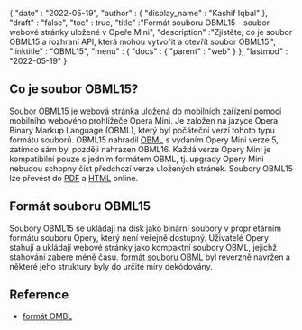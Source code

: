 {
  "date" : "2022-05-19",
  "author" : {
    "display_name" : "Kashif Iqbal"
},
  "draft" : "false",
  "toc" : true,
  "title" :"Formát souboru OBML15 - soubor webové stránky uložené v Opeře Mini",
  "description" :"Zjistěte, co je soubor OBML15 a rozhraní API, která mohou vytvořit a otevřít soubor OBML15.",
  "linktitle" : "OBML15",
  "menu" : {
    "docs" : {
      "parent" : "web"
}
},
  "lastmod" : "2022-05-19"
}

## Co je soubor OBML15?

Soubor OBML15 je webová stránka uložená do mobilních zařízení pomocí mobilního webového prohlížeče Opera Mini. Je založen na jazyce Opera Binary Markup Language (OBML), který byl počáteční verzí tohoto typu formátu souborů. OBML15 nahradil [OBML](/cs/web/obml/) s vydáním Opery Mini verze 5, zatímco sám byl později nahrazen OBML16. Každá verze Opery Mini je kompatibilní pouze s jedním formátem OBML, tj. upgrady Opery Mini nebudou schopny číst předchozí verze uložených stránek. Soubory OBML15 lze převést do [PDF](/cs/pdf/) a [HTML](/cs/web/html/) online.

## Formát souboru OBML15

Soubory OBML15 se ukládají na disk jako binární soubory v proprietárním formátu souboru Opery, který není veřejně dostupný. Uživatelé Opery stahují a ukládají webové stránky jako kompaktní soubory OBML, jejichž stahování zabere méně času. [formát souboru OBML](https://github.com/grawity/obml-parser/blob/master/obml.md) byl reverzně navržen a některé jeho struktury byly do určité míry dekódovány.

## Reference

* [formát OMBL](https://github.com/grawity/obml-parser/blob/master/obml.md)


